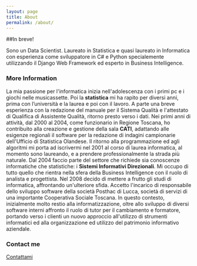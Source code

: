```yaml
---
layout: page
title: About
permalink: /about/
---
```


##In breve!

Sono un Data Scientist. Laureato in Statistica e quasi laureato in Informatica con esperienza come sviluppatore in C# e Python specialemente utilizzando il Django Web Framework ed esperto in Business Intelligence.

### More Information

 La mia passione per l'informatica inizia nell'adolescenza con i primi pc e i giochi nelle musicassette. Poi la **statistica** mi ha rapito per diversi anni, prima con l’università e la laurea e poi con il lavoro.
 	A parte una breve esperienza con la redazione del manuale per il Sistema Qualità e l'attestato di Qualifica di Assistente Qualità, ritorno presto verso i dati. Nei primi anni di attività, dal 2000 al 2004, come funzionario in Regione Toscana, ho contribuito alla creazione e gestione della sala **CATI**, adattando alle esigenze regionali il software per la redazione di indagini campionarie dell'Ufficio di Statistica Olandese.
	Il ritorno alla programmazione ed agli algoritmi mi porta ad iscrivermi nel 2001 al corso di laurea informatica, al momento sono laureando, e a prendere professionalmente la strada più naturale. Dal 2004 faccio parte del settore che richiede sia conoscenze informatiche che statistiche: i **Sistemi Informativi Direzionali**. Mi occupo di tutto quello che rientra nella sfera della Business Intelligence con il ruolo di analista e progettista.
	Nel 2008 decido di mettere a frutto gli studi di informatica, affrontando un'ulteriore sfida. Accetto l'incarico di responsabile dello sviluppo software della società Posthac di Lucca, società di servizi di una importante Cooperativa Sociale Toscana. In questo contesto, inizialmente molto restio alla informatizzazione, oltre allo sviluppo di diversi software interni affronto il ruolo di tutor per il cambiamento e formatore, portando verso i clienti un nuovo approccio all'utilizzo di strumenti informatici ed alla organizzazione ed utilizzo del patrimonio informativo aziendale.


### Contact me

[Contattami](mailto:omar.giorgetti@gmail.com)

